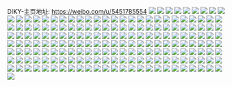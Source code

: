 DIKY-主页地址: https://weibo.com/u/5451785554 
![](https://wx4.sinaimg.cn/mw2000/005WX8t4ly1h7gfgy5d2dj31o02arqv5.jpg) 
![](https://wx4.sinaimg.cn/mw2000/005WX8t4ly1h7gfguvia2j31o0280qv5.jpg) 
![](https://wx4.sinaimg.cn/mw2000/005WX8t4ly1h7gfh1ar6fj31o02avqv5.jpg) 
![](https://wx4.sinaimg.cn/mw2000/005WX8t4gy1h7az11e724j31o0280wkh.jpg) 
![](https://wx4.sinaimg.cn/mw2000/005WX8t4ly1h70qkp5txqj31ho1zk7wi.jpg) 
![](https://wx4.sinaimg.cn/mw2000/005WX8t4ly1h5kjyjrafuj31zc2n4npd.jpg) 
![](https://wx4.sinaimg.cn/mw2000/005WX8t4ly1h5kiy068npj30zo0zojza.jpg) 
![](https://wx4.sinaimg.cn/mw2000/005WX8t4ly1h5kixyvbt0j32c02c04qq.jpg) 
![](https://wx4.sinaimg.cn/mw2000/005WX8t4ly1gvhjj9fti2j61o01o0txd02.jpg) 
![](https://wx4.sinaimg.cn/mw2000/005WX8t4ly1gvhjj87cd8j61o01o07uu02.jpg) 
![](https://wx4.sinaimg.cn/mw2000/005WX8t4ly1gu0cbkfgndj320h1wku0x.jpg) 
![](https://wx4.sinaimg.cn/mw2000/005WX8t4ly1grb6vabrvoj30u00u01kx.jpg) 
![](https://wx4.sinaimg.cn/mw2000/005WX8t4ly1grb6v9louwj30u00u01kx.jpg) 
![](https://wx4.sinaimg.cn/mw2000/005WX8t4ly1gr4dcarbh2j31ho1zkkjp.jpg) 
![](https://wx4.sinaimg.cn/mw2000/005WX8t4ly1gquyaf4sswj31491491ky.jpg) 
![](https://wx4.sinaimg.cn/mw2000/005WX8t4ly1gqrnvhdq22j31qo1qokjm.jpg) 
![](https://wx4.sinaimg.cn/mw2000/005WX8t4ly1gqrnvm5ev8j31qo1qokjm.jpg) 
![](https://wx4.sinaimg.cn/mw2000/005WX8t4ly1gpvcgockulj3149149x6p.jpg) 
![](https://wx4.sinaimg.cn/mw2000/005WX8t4ly1gpvcgnbcaaj31sc1sc1l1.jpg) 
![](https://wx4.sinaimg.cn/mw2000/005WX8t4ly1gpoaepmbwkj31o01o0x6r.jpg) 
![](https://wx4.sinaimg.cn/mw2000/005WX8t4ly1gpoaerkt5cj31o01o0qv7.jpg) 
![](https://wx4.sinaimg.cn/mw2000/005WX8t4ly1gpoaemb5vrj31o01o01l0.jpg) 
![](https://wx4.sinaimg.cn/mw2000/005WX8t4ly1gpoaeuajuxj31o01o0x6r.jpg) 
![](https://wx4.sinaimg.cn/mw2000/005WX8t4ly1gpoaewrvzyj31o01o07wk.jpg) 
![](https://wx4.sinaimg.cn/mw2000/005WX8t4ly1gpoaez4017j31o01o0u0z.jpg) 
![](https://wx4.sinaimg.cn/mw2000/005WX8t4ly1gorj2omwp9j31o01ofx6p.jpg) 
![](https://wx4.sinaimg.cn/mw2000/005WX8t4ly1go87wcxjvkj31o01o0kjl.jpg) 
![](https://wx4.sinaimg.cn/mw2000/005WX8t4ly1gnxw49twuvj31o01o0npg.jpg) 
![](https://wx4.sinaimg.cn/mw2000/005WX8t4ly1gnxw4ez2s2j31o01o0hdw.jpg) 
![](https://wx4.sinaimg.cn/mw2000/005WX8t4ly1gnxw4jw51pj31o01o0kjo.jpg) 
![](https://wx4.sinaimg.cn/mw2000/005WX8t4ly1gnxw4phiybj31o01o0hdw.jpg) 
![](https://wx4.sinaimg.cn/mw2000/005WX8t4ly1gnxw45ecxzj31o01o0kjo.jpg) 
![](https://wx4.sinaimg.cn/mw2000/005WX8t4ly1gnxw4uz08qj31o01o0x6s.jpg) 
![](https://wx4.sinaimg.cn/mw2000/005WX8t4ly1gnxw4zef72j31o01o0hdw.jpg) 
![](https://wx4.sinaimg.cn/mw2000/005WX8t4ly1gnxw540791j31o01o0e84.jpg) 
![](https://wx4.sinaimg.cn/mw2000/005WX8t4ly1gnxw58qj6cj31o01o0npg.jpg) 
![](https://wx4.sinaimg.cn/mw2000/005WX8t4ly1gnvebdk8s2j32c0340qv5.jpg) 
![](https://wx4.sinaimg.cn/mw2000/005WX8t4ly1gnvebfjimoj32c0340qv5.jpg) 
![](https://wx4.sinaimg.cn/mw2000/005WX8t4ly1gnvebbau01j32c0340qv5.jpg) 
![](https://wx4.sinaimg.cn/mw2000/005WX8t4ly1gnvebi6e05j32c03401ky.jpg) 
![](https://wx4.sinaimg.cn/mw2000/005WX8t4ly1gnvebkt90cj32c0340npd.jpg) 
![](https://wx4.sinaimg.cn/mw2000/005WX8t4ly1gnvebms9ixj32c0340kjl.jpg) 
![](https://wx4.sinaimg.cn/mw2000/005WX8t4ly1gnipphl8alj31sc1scu0x.jpg) 
![](https://wx4.sinaimg.cn/mw2000/005WX8t4ly1gn9ar4qewkj31o01o0npg.jpg) 
![](https://wx4.sinaimg.cn/mw2000/005WX8t4ly1gn9ar69c1uj31o01o0qv8.jpg) 
![](https://wx4.sinaimg.cn/mw2000/005WX8t4ly1gn9ar7q1tjj31o01o0qv8.jpg) 
![](https://wx4.sinaimg.cn/mw2000/005WX8t4ly1gn9ar9mvqij31o01o0qv8.jpg) 
![](https://wx4.sinaimg.cn/mw2000/005WX8t4ly1gn9ar3e3r5j31o01o0qv8.jpg) 
![](https://wx4.sinaimg.cn/mw2000/005WX8t4ly1gn9arb9dgwj31o01o0x6s.jpg) 
![](https://wx4.sinaimg.cn/mw2000/005WX8t4ly1gn9are2em8j31o01o0u10.jpg) 
![](https://wx4.sinaimg.cn/mw2000/005WX8t4ly1gn9arciplxj31o01o0qv8.jpg) 
![](https://wx4.sinaimg.cn/mw2000/005WX8t4ly1gn9arfgvr0j31o01o0npg.jpg) 
![](https://wx4.sinaimg.cn/mw2000/005WX8t4ly1gn64fnamfsj32802yoe8a.jpg) 
![](https://wx4.sinaimg.cn/mw2000/005WX8t4ly1gn64fqj0nzj32802yo1l7.jpg) 
![](https://wx4.sinaimg.cn/mw2000/005WX8t4ly1gn64fuiqp1j32802yo7ws.jpg) 
![](https://wx4.sinaimg.cn/mw2000/005WX8t4ly1gn64fyn9qjj32802yohe4.jpg) 
![](https://wx4.sinaimg.cn/mw2000/005WX8t4ly1gms6pr6tioj31o01o0qv5.jpg) 
![](https://wx4.sinaimg.cn/mw2000/005WX8t4ly1gmnx8z661jj30u00u00zr.jpg) 
![](https://wx4.sinaimg.cn/mw2000/005WX8t4ly1gmnx90julrj32c0340qv5.jpg) 
![](https://wx4.sinaimg.cn/mw2000/005WX8t4ly1gmnx923fp5j31o0280hdu.jpg) 
![](https://wx4.sinaimg.cn/mw2000/005WX8t4ly1gmnx8y7ta1j32801o0hdv.jpg) 
![](https://wx4.sinaimg.cn/mw2000/005WX8t4ly1gkjdbcuq36j31o01o0b2d.jpg) 
![](https://wx4.sinaimg.cn/mw2000/005WX8t4ly1gkio8ylpehj31o01o0x6s.jpg) 
![](https://wx4.sinaimg.cn/mw2000/005WX8t4ly1gkio90mvm5j31o01o0x6s.jpg) 
![](https://wx4.sinaimg.cn/mw2000/005WX8t4ly1gkio92jiyuj31o01o0b2d.jpg) 
![](https://wx4.sinaimg.cn/mw2000/005WX8t4ly1gkio94boqfj31o01o0kjp.jpg) 
![](https://wx4.sinaimg.cn/mw2000/005WX8t4ly1gkio9cy46zj31o01o0hdt.jpg) 
![](https://wx4.sinaimg.cn/mw2000/005WX8t4ly1gkio968mm9j31o01o0kjp.jpg) 
![](https://wx4.sinaimg.cn/mw2000/005WX8t4ly1gkio9akw3qj31o01o0kjp.jpg) 
![](https://wx4.sinaimg.cn/mw2000/005WX8t4ly1gkio98p40aj31o01o0nph.jpg) 
![](https://wx4.sinaimg.cn/mw2000/005WX8t4ly1gkio9c7r7zj31o01o0e85.jpg) 
![](https://wx4.sinaimg.cn/mw2000/005WX8t4ly1gk6mozqz27j31o01o04qu.jpg) 
![](https://wx4.sinaimg.cn/mw2000/005WX8t4ly1gk6mp1mtq6j31o01o0b2d.jpg) 
![](https://wx4.sinaimg.cn/mw2000/005WX8t4ly1gk5s9naeuij32441654qp.jpg) 
![](https://wx4.sinaimg.cn/mw2000/005WX8t4ly1gjxj0sdqanj31o01o0npf.jpg) 
![](https://wx4.sinaimg.cn/mw2000/005WX8t4ly1gjx3vxb3zaj31o0280u12.jpg) 
![](https://wx4.sinaimg.cn/mw2000/005WX8t4ly1gjqchd9pqcj31o01o01l1.jpg) 
![](https://wx4.sinaimg.cn/mw2000/005WX8t4ly1gjhzk6zfpxj32bb332qv6.jpg) 
![](https://wx4.sinaimg.cn/mw2000/005WX8t4ly1gjhv7o7ajgj32bb332e83.jpg) 
![](https://wx4.sinaimg.cn/mw2000/005WX8t4ly1gjfmwd6svgj32c0340hdt.jpg) 
![](https://wx4.sinaimg.cn/mw2000/005WX8t4ly1gjfmwb8r61j32c0340hdt.jpg) 
![](https://wx4.sinaimg.cn/mw2000/005WX8t4ly1gjfmwenr3aj32801o0u0y.jpg) 
![](https://wx4.sinaimg.cn/mw2000/005WX8t4ly1gj8ln4mxf8j32801o04qq.jpg) 
![](https://wx4.sinaimg.cn/mw2000/005WX8t4ly1gj8ln55eizj31ne18ke4m.jpg) 
![](https://wx4.sinaimg.cn/mw2000/005WX8t4ly1gj8ln3po0ij32bc1qinpd.jpg) 
![](https://wx4.sinaimg.cn/mw2000/005WX8t4ly1giw731vhoij30yi22onpl.jpg) 
![](https://wx4.sinaimg.cn/mw2000/005WX8t4ly1giva0sdak9j31o01o04qp.jpg) 
![](https://wx4.sinaimg.cn/mw2000/005WX8t4ly1gijhv8w2pyj30u0140u0x.jpg) 
![](https://wx4.sinaimg.cn/mw2000/005WX8t4ly1ghod3oz6ahj32dc1s0b29.jpg) 
![](https://wx4.sinaimg.cn/mw2000/005WX8t4ly1ghod4reyxgj32dc1s0u0z.jpg) 
![](https://wx4.sinaimg.cn/mw2000/005WX8t4ly1ghhdjtz7qxj31o01o0u0x.jpg) 
![](https://wx4.sinaimg.cn/mw2000/005WX8t4ly1ghhdjs1t01j32802yob2k.jpg) 
![](https://wx4.sinaimg.cn/mw2000/005WX8t4ly1ghhdjuvb9zj31o01o0u0x.jpg) 
![](https://wx4.sinaimg.cn/mw2000/005WX8t4ly1gh2hys6j6hj31ry2dcqv5.jpg) 
![](https://wx4.sinaimg.cn/mw2000/005WX8t4ly1geudlg1efzj31o0280x6s.jpg) 
![](https://wx4.sinaimg.cn/mw2000/005WX8t4ly1geudle1niyj31o02801l1.jpg) 
![](https://wx4.sinaimg.cn/mw2000/005WX8t4ly1geudlhu3i3j31o02801l1.jpg) 
![](https://wx4.sinaimg.cn/mw2000/005WX8t4ly1getrpj4r3lj31o0280u0y.jpg) 
![](https://wx4.sinaimg.cn/mw2000/005WX8t4ly1getrq093lej32802age8e.jpg) 
![](https://wx4.sinaimg.cn/mw2000/005WX8t4ly1geqfwn9nj2j31o02b8b2c.jpg) 
![](https://wx4.sinaimg.cn/mw2000/005WX8t4ly1genxmirt2pj31e921lqv8.jpg) 
![](https://wx4.sinaimg.cn/mw2000/005WX8t4ly1geeft4lnzwj3280280kjv.jpg) 
![](https://wx4.sinaimg.cn/mw2000/005WX8t4ly1geefsjz701j3280280qvc.jpg) 
![](https://wx4.sinaimg.cn/mw2000/005WX8t4ly1ge61ck6h34j31kw1kwx5e.jpg) 
![](https://wx4.sinaimg.cn/mw2000/005WX8t4ly1ge5el31p0vj3280280npl.jpg) 
![](https://wx4.sinaimg.cn/mw2000/005WX8t4ly1ge5ekvdccpj32802807wp.jpg) 
![](https://wx4.sinaimg.cn/mw2000/005WX8t4ly1gd9nts4kc3j32802801l7.jpg) 
![](https://wx4.sinaimg.cn/mw2000/005WX8t4ly1gat78z35v8j32802804qv.jpg) 
![](https://wx4.sinaimg.cn/mw2000/005WX8t4ly1gaf3vnr7bvj3280280u10.jpg) 
![](https://wx4.sinaimg.cn/mw2000/005WX8t4ly1g8wtm39ewlj3280280he2.jpg) 
![](https://wx4.sinaimg.cn/mw2000/005WX8t4ly1g8wtm94jhjj3280280x6x.jpg) 
![](https://wx4.sinaimg.cn/mw2000/005WX8t4ly1g8wtloaz0nj32802804qy.jpg) 
![](https://wx4.sinaimg.cn/mw2000/005WX8t4ly1g8s9je8mq5j328033su0z.jpg) 
![](https://wx4.sinaimg.cn/mw2000/005WX8t4ly1g8s9jkcgfbj328032khdv.jpg) 
![](https://wx4.sinaimg.cn/mw2000/005WX8t4ly1g8pfznedb3j3280280x6p.jpg) 
![](https://wx4.sinaimg.cn/mw2000/005WX8t4ly1g8pfzfwiglj32802804qt.jpg) 
![](https://wx4.sinaimg.cn/mw2000/005WX8t4ly1g8pfzwvzruj3280280u0x.jpg) 
![](https://wx4.sinaimg.cn/mw2000/005WX8t4ly1g8if1hxkl6j3280280b2h.jpg) 
![](https://wx4.sinaimg.cn/mw2000/005WX8t4ly1g8if1jk7p4j30vc15sqv5.jpg) 
![](https://wx4.sinaimg.cn/mw2000/005WX8t4ly1g8if1fasnoj30u0140dy9.jpg) 
![](https://wx4.sinaimg.cn/mw2000/005WX8t4ly1g8ew6il13nj30y90yg7q7.jpg) 
![](https://wx4.sinaimg.cn/mw2000/005WX8t4ly1g8ew6hol01j32c0340hdy.jpg) 
![](https://wx4.sinaimg.cn/mw2000/005WX8t4ly1g8ew6jc4jxj30zk0zkkjl.jpg) 
![](https://wx4.sinaimg.cn/mw2000/005WX8t4ly1g8cq20e5c2j3280280u15.jpg) 
![](https://wx4.sinaimg.cn/mw2000/005WX8t4ly1g8cq234nynj3280280npj.jpg) 
![](https://wx4.sinaimg.cn/mw2000/005WX8t4ly1g8a6jj06guj31sc2dse87.jpg) 
![](https://wx4.sinaimg.cn/mw2000/005WX8t4ly1g8a6k6wdboj31sc2dshdz.jpg) 
![](https://wx4.sinaimg.cn/mw2000/005WX8t4ly1g8a6kn1lrpj31sc2ds4qv.jpg) 
![](https://wx4.sinaimg.cn/mw2000/005WX8t4ly1g8a6kxwxykj31sc2dshdy.jpg) 
![](https://wx4.sinaimg.cn/mw2000/005WX8t4ly1g89ae89glrj31o01o0b2c.jpg) 
![](https://wx4.sinaimg.cn/mw2000/005WX8t4ly1g89aea32y7j31o01o0npg.jpg) 
![](https://wx4.sinaimg.cn/mw2000/005WX8t4ly1g89aed764mj32802yob2i.jpg) 
![](https://wx4.sinaimg.cn/mw2000/005WX8t4ly1g84tpjai2mj31o01o0x6s.jpg) 
![](https://wx4.sinaimg.cn/mw2000/005WX8t4ly1g84tpl6xhpj31o0280kjm.jpg) 
![](https://wx4.sinaimg.cn/mw2000/005WX8t4ly1g81edr51drj32yo280hdv.jpg) 
![](https://wx4.sinaimg.cn/mw2000/005WX8t4ly1g81edu4ohyj32yo2807wj.jpg) 
![](https://wx4.sinaimg.cn/mw2000/005WX8t4ly1g801xuuup8j32801o01kx.jpg) 
![](https://wx4.sinaimg.cn/mw2000/005WX8t4ly1g801xvfh14j32801o0b29.jpg) 
![](https://wx4.sinaimg.cn/mw2000/005WX8t4ly1g7zjoku4cnj31sc2dshdt.jpg) 
![](https://wx4.sinaimg.cn/mw2000/005WX8t4ly1g7ysaefqfsj31l52471ky.jpg) 
![](https://wx4.sinaimg.cn/mw2000/005WX8t4ly1g7cqsupewsj32c02c07vz.jpg) 
![](https://wx4.sinaimg.cn/mw2000/005WX8t4ly1g7cqsvy6gnj31o01o04qp.jpg) 
![](https://wx4.sinaimg.cn/mw2000/005WX8t4ly1g7c7yas8nej31o0296e81.jpg) 
![](https://wx4.sinaimg.cn/mw2000/005WX8t4ly1g7c7y9kuymj31o02a2kjl.jpg) 
![](https://wx4.sinaimg.cn/mw2000/005WX8t4ly1g7c7ybx3lcj31o02bq4qq.jpg) 
![](https://wx4.sinaimg.cn/mw2000/005WX8t4ly1g7aou0t89mj31bb1ffx5d.jpg) 
![](https://wx4.sinaimg.cn/mw2000/005WX8t4ly1g798nvvj57j32c02c0b29.jpg) 
![](https://wx4.sinaimg.cn/mw2000/005WX8t4ly1g798nuym7sj30tu0wab29.jpg) 
![](https://wx4.sinaimg.cn/mw2000/005WX8t4ly1g6sivbhgpuj32bz27day3.jpg) 
![](https://wx4.sinaimg.cn/mw2000/005WX8t4ly1g6sivc6mdnj32bn262kgb.jpg) 
![](https://wx4.sinaimg.cn/mw2000/005WX8t4ly1g6sivar3i7j32bk28d4nt.jpg) 
![](https://wx4.sinaimg.cn/mw2000/005WX8t4ly1g6m42aj5u6j31o027ue82.jpg) 
![](https://wx4.sinaimg.cn/mw2000/005WX8t4ly1g6m42cjj3bj31o0280qv5.jpg) 
![](https://wx4.sinaimg.cn/mw2000/005WX8t4ly1g6m42blhwhj31o027uhdu.jpg) 
![](https://wx4.sinaimg.cn/mw2000/005WX8t4ly1g5k6ds9u8aj32c02c04qy.jpg) 
![](https://wx4.sinaimg.cn/mw2000/005WX8t4ly1g56saq77z3j329u340he2.jpg) 
![](https://wx4.sinaimg.cn/mw2000/005WX8t4ly1g56satbw9pj32a1340npm.jpg) 
![](https://wx4.sinaimg.cn/mw2000/005WX8t4ly1g56saxtpgwj32a4340qve.jpg) 
![](https://wx4.sinaimg.cn/mw2000/005WX8t4ly1g547s3x3uhj31o0280qv5.jpg) 
![](https://wx4.sinaimg.cn/mw2000/005WX8t4ly1g547srl79rj31o0280u0x.jpg) 
![](https://wx4.sinaimg.cn/mw2000/005WX8t4ly1g547st8d0jj31o0280qv5.jpg) 
![](https://wx4.sinaimg.cn/mw2000/005WX8t4ly1g547s6cyc3j31o02804qq.jpg) 
![](https://wx4.sinaimg.cn/mw2000/005WX8t4ly1g547sv6qiyj31bv1aix6q.jpg) 
![](https://wx4.sinaimg.cn/mw2000/005WX8t4ly1g547sx1uo2j31o02804qq.jpg) 
![](https://wx4.sinaimg.cn/mw2000/005WX8t4ly1g508oncunuj31o0280x6p.jpg) 
![](https://wx4.sinaimg.cn/mw2000/005WX8t4ly1g10oq5gxzoj30v90v9155.jpg) 
![](https://wx4.sinaimg.cn/mw2000/005WX8t4ly1g09b2t3ni1j31o029yx6u.jpg) 
![](https://wx4.sinaimg.cn/mw2000/005WX8t4ly1g09b3zif00j31o027zhdt.jpg) 
![](https://wx4.sinaimg.cn/mw2000/005WX8t4ly1g09b3xsewxj32c03401l8.jpg) 
![](https://wx4.sinaimg.cn/mw2000/005WX8t4ly1g09b2zglpjj33402c0b2c.jpg) 
![](https://wx4.sinaimg.cn/mw2000/005WX8t4ly1g09b3rwteoj334025ge8i.jpg) 
![](https://wx4.sinaimg.cn/mw2000/005WX8t4ly1g09b2w7bcgj33402c01l0.jpg) 
![](https://wx4.sinaimg.cn/mw2000/005WX8t4ly1fzdgxzug5mj33402c0npf.jpg) 
![](https://wx4.sinaimg.cn/mw2000/005WX8t4ly1fzdgy1ordjj33402c0u10.jpg) 
![](https://wx4.sinaimg.cn/mw2000/005WX8t4ly1fzdgxy6of6j33402c0u11.jpg) 
![](https://wx4.sinaimg.cn/mw2000/005WX8t4ly1fzdgy3vzyvj32c0340u0y.jpg) 
![](https://wx4.sinaimg.cn/mw2000/005WX8t4ly1fy741nmiv7j30v815ou0x.jpg) 
![](https://wx4.sinaimg.cn/mw2000/005WX8t4ly1fy39uyo1pcj30v815ke81.jpg) 
![](https://wx4.sinaimg.cn/mw2000/005WX8t4ly1fx14s7p62qj31o027ve82.jpg) 
![](https://wx4.sinaimg.cn/mw2000/005WX8t4ly1fw7gpxcqs3j31o027vqus.jpg) 
![](https://wx4.sinaimg.cn/mw2000/005WX8t4ly1fw7gpwkzllj32c0340hdv.jpg) 
![](https://wx4.sinaimg.cn/mw2000/005WX8t4ly1fw7gpy171xj32c02c04qr.jpg) 
![](https://wx4.sinaimg.cn/mw2000/005WX8t4ly1fw7gpzlf7pj33402c0kjs.jpg) 
![](https://wx4.sinaimg.cn/mw2000/005WX8t4ly1fw2axkj7dbj33402c0qfk.jpg) 
![](https://wx4.sinaimg.cn/mw2000/005WX8t4ly1fpmpkj3pyzj32c03404qq.jpg) 

